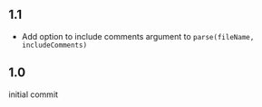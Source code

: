 ## 1.1

* Add option to include comments argument to `parse(fileName, includeComments)`

## 1.0

initial commit